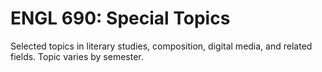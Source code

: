 # ENGL 690: Special Topics

Selected topics in literary studies, composition, digital media, and related fields. Topic varies by semester.